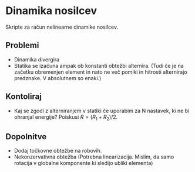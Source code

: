# Dinamika nosilcev
Skripte za račun nelinearne dinamike nosilcev.

## Problemi
- Dinamika divergira
- Statika se izačuna ampak ob konstanti obtežbi alternira. (Tudi če je na začetku obremenjen element in nato ne več pomiki in hitrosti alternirajo predznake. V absolutnem so enaki.)

## Kontoliraj
- Kaj se zgodi z alterniranjem v statiki če uporabim za N nastavek, ki ne bi ohranjal energije? Poiskusi $R  =(R_1+R_2)/2$.

## Dopolnitve
- Dodaj točkovne obtežbe na robovih.
- Nekonzervativna obtežba (Potrebna linearizacija. Mislim, da samo rotacija v globalne komponente ki sledijo ubliki elementa)

